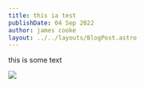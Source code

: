 ```yaml
---
title: this ia test
publishDate: 04 Sep 2022
author: james cooke
layout: ../../layouts/BlogPost.astro
---
```

this is some text

![](/assets/blog/13173255_10209454127820083_8463685128137043598_o.jpg)